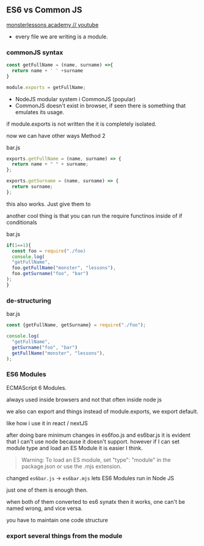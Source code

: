 ## ES6 vs Common JS
[monsterlessons academy // youtube](https://www.youtube.com/watch?v=mK54Cn4ceac)

- every file we are writing is a module.


### commonJS syntax
```js
const getFullName = (name, surname) =>{
  return name + ' ' +surname
}

module.exports = getFullName;
```

- NodeJS modular system i CommonJS (popular)
- CommonJS doesn't exist in browser, if seen there is something that emulates its usage.

if module.exports is not written the it is completely isolated.

now we can have other ways
Method 2

bar.js
```js
exports.getFullName = (name, surname) => {
  return name + " " + surname;
};

exports.getSurname = (name, surname) => {
  return surname;
};

```

this also works. Just give them to 

another cool thing is that you can run the require functinos inside of if conditionals

bar.js
```js
if(1==1){
  const foo = require("./foo)
  console.log(
  "getFullName",
  foo.getFullName("monster", "lessons"),
  foo.getSurname("foo", "bar")
);
}
```

### de-structuring
bar.js
```js
const {getFullName, getSurname} = require("./foo");

console.log(
  "getFullName",
  getSurname("foo", "bar")
  getFullName("monster", "lessons"),
);
```

### ES6 Modules
ECMAScript 6 Modules.

always used inside browsers and not that often inside node js

we also can export and things
instead of module.exports,
we export default.

like how i use it in react / nextJS


after doing bare minimum changes in es6foo.js and es6bar.js it is evident that I can't use node because it doesn't support. however if I can set module type and load an ES Module it is easier I think.

> Warning: To load an ES module, set "type": "module" in the package.json or use the .mjs extension.

changed `es6bar.js` -> `es6bar.mjs` lets ES6 Modules run in Node JS


just one of them is enough then.

when both of them converted to es6 synatx then it works, one can't be named wrong, and vice versa.

you have to maintain one code structure

### export several things from the module